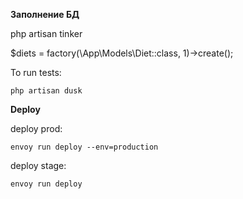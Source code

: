 **Заполнение БД**

php artisan tinker </br>

$diets = factory(\App\Models\Diet::class, 1)->create();

To run tests:

`php artisan dusk`

**Deploy** 


deploy prod:

`envoy run deploy --env=production`

deploy stage:

`envoy run deploy`
